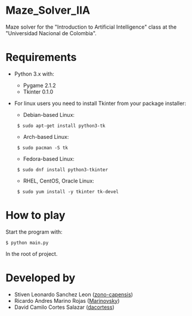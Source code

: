 # Maze_Solver_IIA

Maze solver for the "Introduction to Artificial Intelligence" class at the "Universidad Nacional de Colombia".

# Requirements
  - Python 3.x with:
    - Pygame 2.1.2
    - Tkinter 0.1.0

  - For linux users you need to install Tkinter from your package installer:

    - Debian-based Linux:
    ```console
     $ sudo apt-get install python3-tk
    ```
    - Arch-based Linux:
    ```console
     $ sudo pacman -S tk
    ```
    - Fedora-based Linux:
    ```console
     $ sudo dnf install python3-tkinter
    ```
    - RHEL, CentOS, Oracle Linux:
    ```console
     $ sudo yum install -y tkinter tk-devel
    ```

# How to play

Start the program with:

```console
$ python main.py
```
In the root of project.

# Developed by
  - Stiven Leonardo Sanchez Leon ([zono-capensis](https://github.com/zono-capensis))
  - Ricardo Andres Marino Rojas ([Marinovsky](https://github.com/Marinovsky))
  - David Camilo Cortes Salazar ([dacortess](https://github.com/dacortess))
